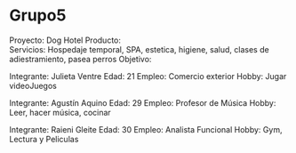 # Grupo5
Proyecto: Dog Hotel
Producto:  
Servicios: Hospedaje temporal, SPA, estetica, higiene, salud, clases de adiestramiento, pasea perros
Objetivo:

Integrante: Julieta Ventre
Edad: 21
Empleo: Comercio exterior
Hobby: Jugar videoJuegos


Integrante: Agustín Aquino
Edad: 29
Empleo: Profesor de Música
Hobby: Leer, hacer música, cocinar


Integrante: Raieni Gleite
Edad: 30
Empleo: Analista Funcional
Hobby: Gym, Lectura y Peliculas